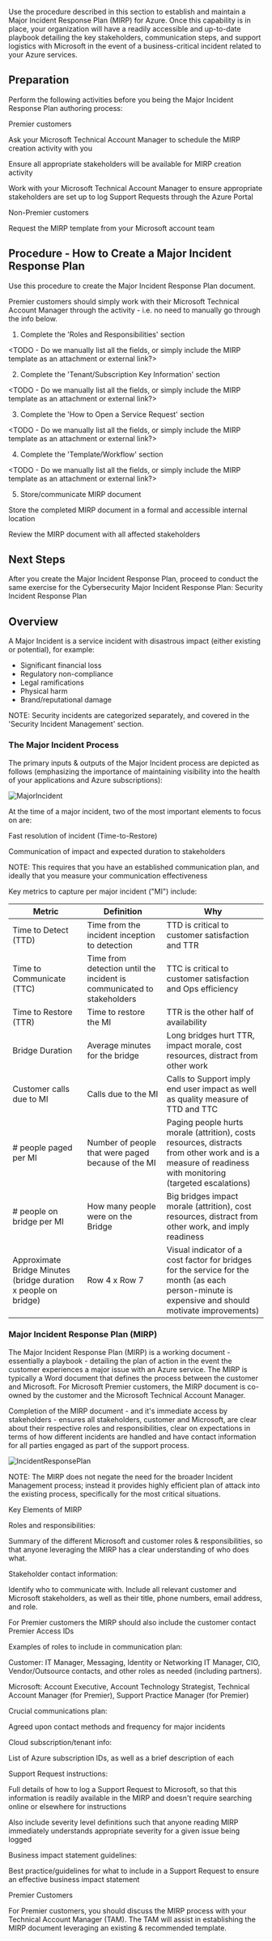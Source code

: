 Use the procedure described in this section to establish and maintain a Major Incident Response Plan (MIRP) for Azure. Once this capability is in place, your organization will have a readily accessible and up-to-date playbook detailing the key stakeholders, communication steps, and support logistics with Microsoft in the event of a business-critical incident related to your Azure services. 

 

## Preparation 

Perform the following activities before you being the Major Incident Response Plan authoring process: 

 

Premier customers 

Ask your Microsoft Technical Account Manager to schedule the MIRP creation activity with you 

Ensure all appropriate stakeholders will be available for MIRP creation activity 

Work with your Microsoft Technical Account Manager to ensure appropriate stakeholders are set up to log Support Requests through the Azure Portal 

Non-Premier customers 

Request the MIRP template from your Microsoft account team 

 

## Procedure - How to Create a Major Incident Response Plan 

Use this procedure to create the Major Incident Response Plan document. 

 

Premier customers should simply work with their Microsoft Technical Account Manager through the activity - i.e. no need to manually go through the info below. 

 

1. Complete the 'Roles and Responsibilities' section 

<TODO - Do we manually list all the fields, or simply include the MIRP template as an attachment or external link?> 

 

2. Complete the 'Tenant/Subscription Key Information' section 

<TODO - Do we manually list all the fields, or simply include the MIRP template as an attachment or external link?> 

 

3. Complete the 'How to Open a Service Request' section 

<TODO - Do we manually list all the fields, or simply include the MIRP template as an attachment or external link?> 

 

4. Complete the 'Template/Workflow' section 

<TODO - Do we manually list all the fields, or simply include the MIRP template as an attachment or external link?> 

 

5. Store/communicate MIRP document 

Store the completed MIRP document in a formal and accessible internal location 

Review the MIRP document with all affected stakeholders 

 

## Next Steps 

After you create the Major Incident Response Plan, proceed to conduct the same exercise for the Cybersecurity Major Incident Response Plan: Security Incident Response Plan 

## Overview 

A Major Incident is a service incident with disastrous impact (either existing or potential), for example: 

 
- Significant financial loss 
- Regulatory non-compliance 
- Legal ramifications 
- Physical harm 
- Brand/reputational damage 
 

NOTE: Security incidents are categorized separately, and covered in the 'Security Incident Management' section. 
 

### The Major Incident Process 

The primary inputs & outputs of the Major Incident process are depicted as follows (emphasizing the importance of maintaining visibility into the health of your applications and Azure subscriptions): 


![MajorIncident](https://github.com/alvarovitta/Management-and-Operations-/blob/master/_images/MajorIncidentFlow.PNG)

At the time of a major incident, two of the most important elements to focus on are: 

Fast resolution of incident (Time-to-Restore) 

Communication of impact and expected duration to stakeholders 

NOTE: This requires that you have an established communication plan, and ideally that you measure your communication effectiveness 

 

Key metrics to capture per major incident ("MI") include: 

| __Metric__ | __Definition__ |__Why__ | 
|------------------------------|----------------------------|------------------|
| Time to Detect (TTD)   | Time from the incident inception to detection   | TTD is critical to customer satisfaction and TTR   | 
| Time to Communicate (TTC)   | Time from detection until the incident is communicated to stakeholders   | TTC is critical to customer satisfaction and Ops efficiency   | 
| Time to Restore (TTR)   | Time to restore the MI    | TTR is the other half of availability    | 
| Bridge Duration  | Average minutes for the bridge    | Long bridges hurt TTR, impact morale, cost resources, distract from other work   | 
| Customer calls due to MI    | Calls due to the MI   | Calls to Support imply end user impact as well as quality measure of TTD and TTC    | 
| # people paged per MI   | Number of people that were paged because of the MI    | Paging people hurts morale (attrition), costs resources, distracts from other work and is a measure of readiness with monitoring (targeted escalations)    | 
| # people on bridge per MI   | How many people were on the Bridge    | Big bridges impact morale (attrition), cost resources, distract from other work, and imply readiness    | 
| Approximate Bridge Minutes (bridge duration x people on bridge)    | Row 4 x Row 7   | Visual indicator of a cost factor for bridges for the service for the month (as each person-minute is expensive and should motivate improvements)   | 

### Major Incident Response Plan (MIRP) 

The Major Incident Response Plan (MIRP) is a working document - essentially a playbook - detailing the plan of action in the event the customer experiences a major issue with an Azure service. The MIRP is typically a Word document that defines the process between the customer and Microsoft. For Microsoft Premier customers, the MIRP document is co-owned by the customer and the Microsoft Technical Account Manager. 

Completion of the MIRP document - and it's immediate access by stakeholders - ensures all stakeholders, customer and Microsoft, are clear about their respective roles and responsibilities, clear on expectations in terms of how different incidents are handled and have contact information for all parties engaged as part of the support process. 

![IncidentResponsePlan](https://github.com/alvarovitta/Management-and-Operations-/blob/master/_images/IncidentResponsePlan.png)

NOTE: The MIRP does not negate the need for the broader Incident Management process; instead it provides highly efficient plan of attack into the existing process, specifically for the most critical situations. 

 

Key Elements of MIRP 

Roles and responsibilities: 

Summary of the different Microsoft and customer roles & responsibilities, so that anyone leveraging the MIRP has a clear understanding of who does what. 

Stakeholder contact information: 

Identify who to communicate with. Include all relevant customer and Microsoft stakeholders, as well as their title, phone numbers, email address, and role. 

For Premier customers the MIRP should also include the customer contact Premier Access IDs 

Examples of roles to include in communication plan: 

Customer: IT Manager, Messaging, Identity or Networking IT Manager, CIO, Vendor/Outsource contacts, and other roles as needed (including partners). 

Microsoft: Account Executive, Account Technology Strategist, Technical Account Manager (for Premier), Support Practice Manager (for Premier) 

Crucial communications plan: 

Agreed upon contact methods and frequency for major incidents 

Cloud subscription/tenant info: 

List of Azure subscription IDs, as well as a brief description of each 

Support Request instructions: 

Full details of how to log a Support Request to Microsoft, so that this information is readily available in the MIRP and doesn't require searching online or elsewhere for instructions 

Also include severity level definitions such that anyone reading MIRP immediately understands appropriate severity for a given issue being logged 

Business impact statement guidelines: 

Best practice/guidelines for what to include in a Support Request to ensure an effective business impact statement 


Premier Customers 

For Premier customers, you should discuss the MIRP process with your Technical Account Manager (TAM). The TAM will assist in establishing the MIRP document leveraging an existing & recommended template. 
